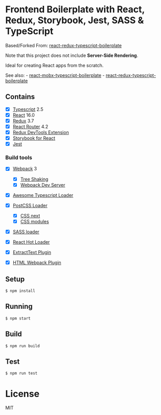 # Frontend Boilerplate with React, Redux, Storybook, Jest, SASS & TypeScript

Based/Forked From: [react-redux-typescript-boilerplate](https://github.com/rokoroku/react-redux-typescript-boilerplate)

Note that this project does not include **Server-Side Rendering**.

Ideal for creating React apps from the scratch.

See also:
      - [react-mobx-typescript-boilerplate](https://github.com/rokoroku/react-mobx-typescript-boilerplate)
      - [react-redux-typescript-boilerplate](https://github.com/rokoroku/react-redux-typescript-boilerplate)
          
## Contains

- [x] [Typescript](https://www.typescriptlang.org/) 2.5
- [x] [React](https://facebook.github.io/react/) 16.0
- [x] [Redux](https://github.com/reactjs/redux) 3.7
- [x] [React Router](https://github.com/ReactTraining/react-router) 4.2
- [x] [Redux DevTools Extension](https://github.com/zalmoxisus/redux-devtools-extension)
- [x] [Storybook for React](https://github.com/storybooks/storybook)
- [x] [Jest](https://facebook.github.io/jest/)

### Build tools

- [x] [Webpack](https://webpack.github.io) 3
  - [x] [Tree Shaking](https://medium.com/@Rich_Harris/tree-shaking-versus-dead-code-elimination-d3765df85c80)
  - [x] [Webpack Dev Server](https://github.com/webpack/webpack-dev-server)
- [x] [Awesome Typescript Loader](https://github.com/s-panferov/awesome-typescript-loader)
- [x] [PostCSS Loader](https://github.com/postcss/postcss-loader)
  - [x] [CSS next](https://github.com/MoOx/postcss-cssnext)
  - [x] [CSS modules](https://github.com/css-modules/css-modules)
- [x] [SASS loader](https://github.com/webpack-contrib/sass-loader)
- [x] [React Hot Loader](https://github.com/gaearon/react-hot-loader)
- [x] [ExtractText Plugin](https://github.com/webpack/extract-text-webpack-plugin)
- [x] [HTML Webpack Plugin](https://github.com/ampedandwired/html-webpack-plugin)


## Setup

```
$ npm install
```

## Running

```
$ npm start
```

## Build

```
$ npm run build
```

## Test

```
$ npm run test
```

# License

MIT
